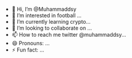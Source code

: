 - 👋 Hi, I’m @Muhammaddsy
- 👀 I’m interested in football ...
- 🌱 I’m currently learning crypto...
- 💞️ I’m looking to collaborate on ...
- 📫 How to reach me twitter @muhammaddsy...
- 😄 Pronouns: ...
- ⚡ Fun fact: ...

<!---
Muhammaddsy/Muhammaddsy is a ✨ special ✨ repository because its `README.md` (this file) appears on your GitHub profile.
You can click the Preview link to take a look at your changes.
--->
